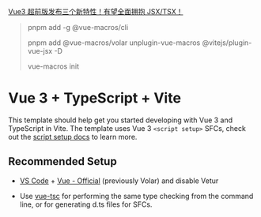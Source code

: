 

[Vue3 超前版发布三个新特性！有望全面拥抱 JSX/TSX！](https://mp.weixin.qq.com/s/caqV1UvYfoZm8KPIZuPGAw)
> pnpm add -g @vue-macros/cli
> 
> pnpm add @vue-macros/volar unplugin-vue-macros @vitejs/plugin-vue-jsx -D
> 
> vue-macros init


# Vue 3 + TypeScript + Vite

This template should help get you started developing with Vue 3 and TypeScript in Vite. The template uses Vue 3 `<script setup>` SFCs, check out the [script setup docs](https://v3.vuejs.org/api/sfc-script-setup.html#sfc-script-setup) to learn more.

## Recommended Setup

- [VS Code](https://code.visualstudio.com/) + [Vue - Official](https://marketplace.visualstudio.com/items?itemName=Vue.volar) (previously Volar) and disable Vetur

- Use [vue-tsc](https://github.com/vuejs/language-tools/tree/master/packages/tsc) for performing the same type checking from the command line, or for generating d.ts files for SFCs.
